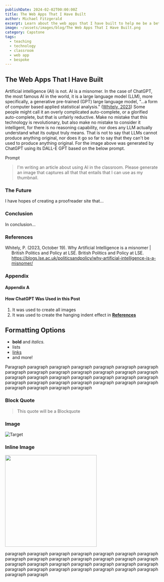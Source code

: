 ```yaml
---
publishDate: 2024-02-02T00:00:00Z
title: The Web Apps That I Have Built
author: Michael Fitzgerald
excerpt: Learn about the web apps that I have built to help me be a better teacher.
image: ~/assets/images/blog/The Web Apps That I Have Built.png
category: Capstone
tags:
  - teaching
  - technology
  - classroom
  - web app
  - bespoke
---
```


## The Web Apps That I Have Built

Artificial intelligence (AI) is not. AI is a misnomer. In the case of ChatGPT, the most famous AI in the world, it is a large language model (LLM), more specifically, a generative pre-trained (GPT) large language model, "...a form of computer based applied statistical analysis." ([Whitely, 2023](https://blogs.lse.ac.uk/politicsandpolicy/why-artificial-intelligence-is-a-misnomer/)) Some people might call it an overly complicated auto-complete, or a glorified auto-complete, but that is unfairly reductive. Make no mistake that this technology is revolutionary, but also make no mistake to consider it intelligent, for there is no reasoning capability, nor does any LLM actually understand what its output truly means. That is not to say that LLMs cannot produce anything original, nor does it go so far to say that they can't be used to produce anything original. For the image above was generated by ChatGPT using its DALL-E GPT based on the below prompt.

Prompt

> I'm writing an article about using AI in the classroom. Please generate an image that captures all that that entails that I can use as my thumbnail.

### The Future

I have hopes of creating a proofreader site that...

### Conclusion

In conclusion...

### References

<div class="hanging-indent">
Whitely, P. (2023, October 19). Why Artificial Intelligence is a misnomer | British Politics and Policy at LSE. British Politics and Policy at LSE. <a href="https://blogs.lse.ac.uk/politicsandpolicy/why-artificial-intelligence-is-a-misnomer/">https://blogs.lse.ac.uk/politicsandpolicy/why-artificial-intelligence-is-a-misnomer/</a>
</div>

<div class="hanging-indent">
  <a href=""></a>
</div>
<div class="hanging-indent">
  <a href=""></a>
</div>
<div class="hanging-indent">
  <a href=""></a>
</div>
<div class="hanging-indent">
  <a href=""></a>
</div>
<div class="hanging-indent">
  <a href=""></a>
</div>
<div class="hanging-indent">
  <a href=""></a>
</div>
<div class="hanging-indent">
  <a href=""></a>
</div>
<div class="hanging-indent">
  <a href=""></a>
</div>
<div class="hanging-indent">
  <a href=""></a>
</div>
<div class="hanging-indent">
  <a href=""></a>
</div>

### Appendix

#### Appendix A

#### How ChatGPT Was Used in this Post

1. It was used to create all images
2. It was used to create the hanging indent effect in **[References](#references)**

## Formatting Options

- **bold** and _italics._
- lists
- [links](https://astro.build)
- and more!

Paragraph paragraph paragraph paragraph paragraph paragraph paragraph paragraph paragraph paragraph paragraph paragraph paragraph paragraph paragraph paragraph paragraph paragraph paragraph paragraph paragraph paragraph paragraph paragraph paragraph paragraph paragraph paragraph paragraph paragraph paragraph paragraph

### Block Quote

> This quote will be a Blockquote

### Image

![Target](https://management30.com/wp-content/uploads/2022/03/pygmalion-effect.jpg)

### Inline Image

<div class="flex flex-row items-center justify-center gap-5">
  <img src="https://management30.com/wp-content/uploads/2022/03/pygmalion-effect.jpg" width="300px">
  <p>
    paragraph paragraph paragraph paragraph paragraph paragraph paragraph paragraph paragraph paragraph paragraph paragraph paragraph paragraph paragraph paragraph paragraph paragraph paragraph paragraph paragraph paragraph paragraph paragraph paragraph paragraph paragraph paragraph paragraph paragraph
  </p>
</div>
